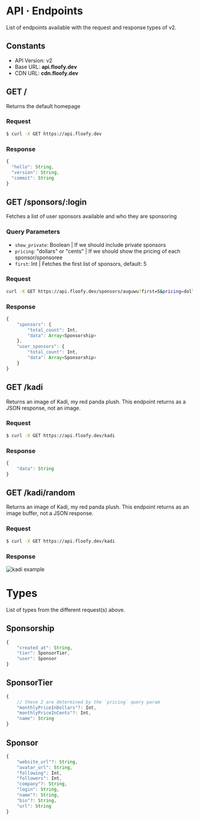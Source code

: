 # API · Endpoints
List of endpoints available with the request and response types of v2.

## Constants
- API Version: v2
- Base URL:    **api.floofy.dev**
- CDN URL:     **cdn.floofy.dev**

## GET /
Returns the default homepage

### Request
```sh
$ curl -X GET https://api.floofy.dev
```

### Response
```js
{
  "hello": String,
  "version": String,
  "commit": String
}
```

## GET /sponsors/:login
Fetches a list of user sponsors available and who they are sponsoring

### Query Parameters
- `show_private`: Boolean | If we should include private sponsors
- `pricing`: "dollars" or "cents" | If we should show the pricing of each sponsor/sponsoree
- `first`: Int | Fetches the first list of sponsors, default: 5

### Request
```sh
curl -X GET https://api.floofy.dev/sponsors/auguwu?first=5&pricing=dollars&show_private=true
```

### Response
```js
{
    "sponsors": {
        "total_count": Int,
        "data": Array<Sponsorship>
    },
    "user_sponsors": {
        "total_count": Int,
        "data": Array<Sponsorship>
    }
}
```

## GET /kadi
Returns an image of Kadi, my red panda plush. This endpoint returns as a JSON response, not an image.

### Request
```sh
$ curl -X GET https://api.floofy.dev/kadi
```

### Response
```js
{
    "data": String
}
```

## GET /kadi/random
Returns an image of Kadi, my red panda plush. This endpoint returns as an image buffer, not a JSON response.

### Request
```sh
$ curl -X GET https://api.floofy.dev/kadi
```

### Response
![kadi example](https://cdn.floofy.dev/kadi/kadi.png)

# Types
List of types from the different request(s) above.

## Sponsorship
```js
{
    "created_at": String,
    "tier": SponsorTier,
    "user": Sponsor
}
```

## SponsorTier
```js
{
    // these 2 are determined by the `pricing` query param
    "monthlyPriceInDollars"?: Int,
    "monthlyPriceInCents"?: Int,
    "name": String
}
```

## Sponsor
```js
{
    "website_url"?: String,
    "avatar_url": String,
    "following": Int,
    "followers": Int,
    "company"?: String,
    "login": String,
    "name"?: String,
    "bio"?: String,
    "url": String
}
```
